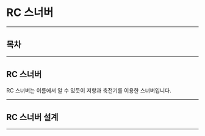 RC 스너버
=

---

## 목차

---

## RC 스너버

RC 스너버는 이름에서 알 수 있듯이 저항과 축전기를 이용한 스너버입니다.


--- 

## RC 스너버 설계

---
